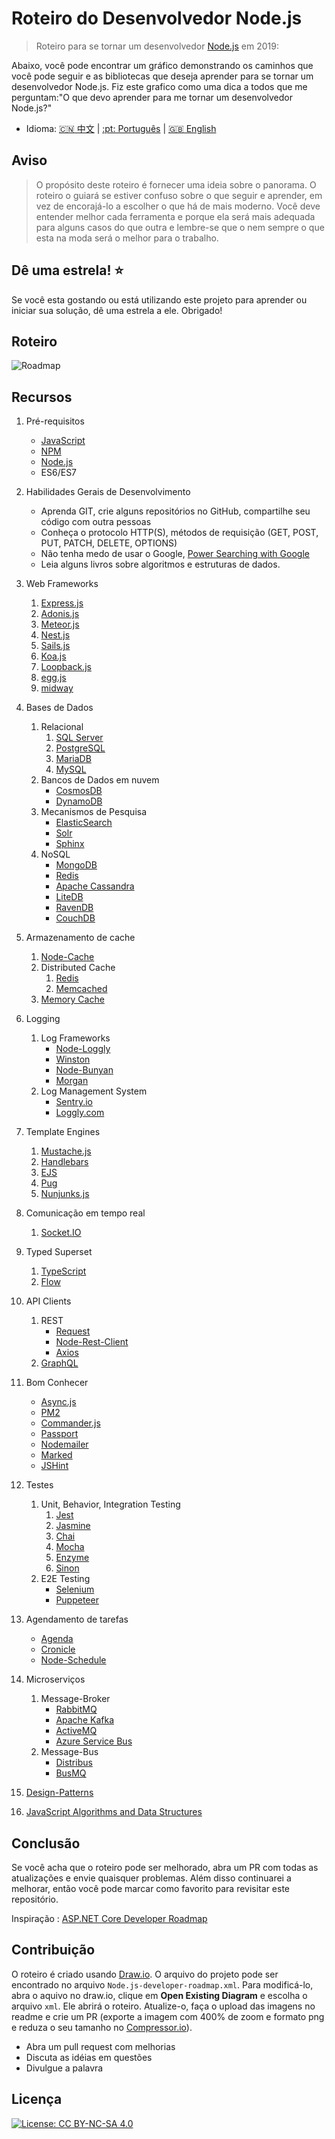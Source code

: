 # Roteiro do Desenvolvedor Node.js

> Roteiro para se tornar um desenvolvedor [Node.js](https://nodejs.org/en/) em 2019:

Abaixo, você pode encontrar um gráfico demonstrando os caminhos que você pode seguir e as bibliotecas que deseja aprender para se tornar um desenvolvedor Node.js. Fiz este grafico como uma dica a todos que me perguntam:"O que devo aprender para me tornar um desenvolvedor Node.js?"

* Idioma: [:cn: 中文](ReadMe-CN.md) | [:pt: Português](/ReadMe-PT.md) | [:uk: English](/ReadMe.md)

## Aviso

> O propósito deste roteiro é fornecer uma ideia sobre o panorama. O roteiro o guiará se estiver confuso sobre o que seguir e aprender, em vez de encorajá-lo a escolher o que há de mais moderno. Você deve entender melhor cada ferramenta e porque ela será mais adequada para alguns casos do que outra e lembre-se que o nem sempre o que esta na moda será o melhor para o trabalho.

## Dê uma estrela! :star:

Se você esta gostando ou está utilizando este projeto para aprender ou iniciar sua solução, dê uma estrela a ele. Obrigado!

## Roteiro

![Roadmap](./Node.js-developer-roadmap-portuguese.png)

## Recursos

1. Pré-requisitos

   - [JavaScript](https://www.w3schools.com/js/)
   - [NPM](https://docs.npmjs.com/)
   - [Node.js](https://nodejs.org/en/docs/)
   - ES6/ES7

2. Habilidades Gerais de Desenvolvimento

   - Aprenda GIT, crie alguns repositórios no GitHub, compartilhe seu código com outra pessoas
   - Conheça o protocolo HTTP(S), métodos de requisição (GET, POST, PUT, PATCH, DELETE, OPTIONS)
   - Não tenha medo de usar o Google, [Power Searching with Google](http://www.powersearchingwithgoogle.com/)
   - Leia alguns livros sobre algoritmos e estruturas de dados.

3. Web Frameworks

   1. [Express.js](https://expressjs.com/)
   2. [Adonis.js](https://adonisjs.com/)
   3. [Meteor.js](https://www.meteor.com/)
   4. [Nest.js](https://nestjs.com/)
   5. [Sails.js](https://sailsjs.com/)
   6. [Koa.js](https://koajs.com/)
   7. [Loopback.js](https://loopback.io/)
   8. [egg.js](https://eggjs.org/en/index.html)
   9. [midway](https://midwayjs.org/midway/en/)

4. Bases de Dados

   1. Relacional
      1. [SQL Server](https://www.microsoft.com/en-us/sql-server/sql-server-2017)
      2. [PostgreSQL](https://www.postgresql.org/)
      3. [MariaDB](https://mariadb.org/)
      4. [MySQL](https://www.mysql.com/)
   2. Bancos de Dados em nuvem
      - [CosmosDB](https://docs.microsoft.com/en-us/azure/cosmos-db)
      - [DynamoDB](https://aws.amazon.com/dynamodb/)
   3. Mecanismos de Pesquisa
      - [ElasticSearch](https://www.elastic.co/)
      - [Solr](http://lucene.apache.org/solr/)
      - [Sphinx](http://sphinxsearch.com/)
   4. NoSQL
      - [MongoDB](https://www.mongodb.com/)
      - [Redis](https://redis.io/)
      - [Apache Cassandra](http://cassandra.apache.org/)
      - [LiteDB](https://github.com/mbdavid/LiteDB)
      - [RavenDB](https://github.com/ravendb/ravendb)
      - [CouchDB](http://couchdb.apache.org/)

5. Armazenamento de cache

   1. [Node-Cache](https://www.npmjs.com/package/node-cache)
   2. Distributed Cache
      1. [Redis](https://redis.io/)
      2. [Memcached](https://memcached.org/)
   3. [Memory Cache](https://www.npmjs.com/package/memory-cache)

6. Logging

   1. Log Frameworks
      - [Node-Loggly](https://www.loggly.com/docs/node-js-logs-2/)
      - [Winston](https://github.com/winstonjs/winston)
      - [Node-Bunyan](https://github.com/trentm/node-bunyan)
      - [Morgan](https://github.com/expressjs/morgan)
   2. Log Management System
      - [Sentry.io](http://sentry.io)
      - [Loggly.com](https://loggly.com)

7. Template Engines
   1. [Mustache.js](https://mustache.github.io/)
   2. [Handlebars](https://handlebarsjs.com/)
   3. [EJS](https://ejs.co/)
   4. [Pug](https://pugjs.org/api/getting-started.html)
   4. [Nunjunks.js](https://mozilla.github.io/nunjucks/)

8. Comunicação em tempo real

   1. [Socket.IO](https://socket.io/)


9. Typed Superset

    1. [TypeScript](https://www.typescriptlang.org/)
    2. [Flow](https://flow.org/)

10. API Clients

    1. REST
       - [Request](https://github.com/request/request)
       - [Node-Rest-Client](https://www.npmjs.com/package/node-rest-client)
       - [Axios](https://github.com/axios/axios)
    2. [GraphQL](https://graphql.org/)

11. Bom Conhecer

    - [Async.js](https://caolan.github.io/async/)
    - [PM2](http://pm2.keymetrics.io/)
    - [Commander.js](https://github.com/tj/commander.js/)
    - [Passport](http://www.passportjs.org/)
    - [Nodemailer](https://nodemailer.com/about/)
    - [Marked](https://marked.js.org/#/README.md#README.md)
    - [JSHint](https://github.com/jshint/jshint)

12. Testes

    1. Unit, Behavior, Integration Testing
       1. [Jest](https://jestjs.io/)
       2. [Jasmine](https://jasmine.github.io/)
       3. [Chai](https://www.chaijs.com/)
       4. [Mocha](https://mochajs.org/)
       5. [Enzyme](https://github.com/airbnb/enzyme)
       6. [Sinon](https://sinonjs.org/)
    2. E2E Testing
       - [Selenium](https://help.crossbrowsertesting.com/selenium-testing/getting-started/javascript/)
       - [Puppeteer](https://github.com/GoogleChrome/puppeteer)

13. Agendamento de tarefas

    - [Agenda](https://github.com/agenda/agenda)
    - [Cronicle](https://github.com/jhuckaby/Cronicle)
    - [Node-Schedule](https://www.npmjs.com/package/node-schedule)
    
14. Microserviços

    1. Message-Broker
       - [RabbitMQ](https://www.rabbitmq.com/tutorials/tutorial-one-javascript.html)
       - [Apache Kafka](https://www.npmjs.com/package/kafka-node)
       - [ActiveMQ](https://github.com/apache/activemq)
       - [Azure Service Bus](https://docs.microsoft.com/en-us/azure/service-bus-messaging/service-bus-messaging-overview)
    2. Message-Bus
       - [Distribus](https://distribus.com/)
       - [BusMQ](https://github.com/capriza/node-busmq)

15. [Design-Patterns](https://www.pluralsight.com/courses/javascript-practical-design-patterns)
16. [JavaScript Algorithms and Data Structures](https://github.com/trekhleb/javascript-algorithms/)


## Conclusão

Se você acha que o roteiro pode ser melhorado, abra um PR com todas as atualizações e envie quaisquer problemas. Além disso continuarei a melhorar, então você pode marcar como favorito para revisitar este repositório.

Inspiração : [ASP.NET Core Developer Roadmap](https://github.com/MoienTajik/AspNetCore-Developer-Roadmap)

## Contribuição

O roteiro é criado usando [Draw.io](https://www.draw.io/). O arquivo do projeto pode ser encontrado no arquivo `Node.js-developer-roadmap.xml`. Para modificá-lo, abra o aquivo no draw.io, clique em **Open Existing Diagram** e escolha o arquivo `xml`. Ele abrirá o roteiro. Atualize-o, faça o upload das imagens no readme e crie um PR (exporte a imagem com 400% de zoom e formato png e reduza o seu tamanho no [Compressor.io](https://compressor.io/compress)).

- Abra um pull request com melhorias
- Discuta as idéias em questões
- Divulgue a palavra

## Licença

[![License: CC BY-NC-SA 4.0](https://img.shields.io/badge/License-CC%20BY--NC--SA%204.0-lightgrey.svg)](https://creativecommons.org/licenses/by-nc-sa/4.0/)
